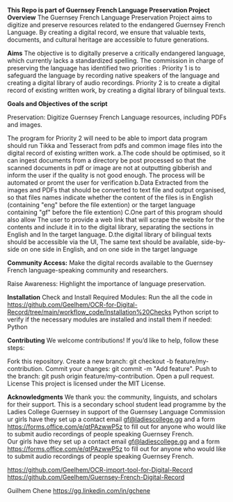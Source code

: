 **This Repo is part of Guernsey French Language Preservation Project**
**Overview**
The Guernsey French Language Preservation Project aims to digitize and preserve resources related to the endangered Guernsey French Language. By creating a digital record, we ensure that valuable texts, documents, and cultural heritage are accessible to future generations. 

**Aims**
The objective is to digitally preserve a critically endangered language, which currently lacks a standardized spelling.
The commission in charge of preserving the language has identified two priorities : 
Priority 1 is to safeguard the language by recording native speakers of the language and creating a digital library of audio recordings.
Priority 2 is to create a digital record of existing written work, by creating a digital library of bilingual texts.

**Goals and Objectives of the script**

Preservation: Digitize Guernsey French Language resources, including PDFs and images. 

The program for Priority 2 will need to be able to import data program should run Tikka and Tesseract from pdfs and common image files into the digital record of existing written work.
    a.The code should be optimised, so it can ingest documents from a directory be post processed so that the scanned documents in pdf or image are not at outputting gibberish and inform the user if the quality is not good enough. The process will be automated or promt the user for verification
    b.Data Extracted from the images and PDFs that should be converted to text file and output organised, so that files names indicate whether the content of the files is in English (containing "eng" before the file extention) or the target language containing "gf" before the file extention)
    C.One part of this program should also allow The user to provide a web link that will scrape the website for the contents and include it in to the digital library, separating the sections in English and In the target language.
    D.the digital library of bilingual texts should be accessible via the UI, The same text should be available, side-by-side on one side in English, and on one side in the target language

**Community Access:** Make the digital records available to the Guernsey French language-speaking community and researchers.

Raise Awareness: Highlight the importance of language preservation.

**Installation**
Check and Install Required Modules:
Run the all the code in https://github.com/Geelhem/OCR-for-Digital-Record/tree/main/workflow_code/Installation%20Checks
Python script to verify if the necessary modules are installed and install them if needed:
Python

**Contributing**
We welcome contributions! If you’d like to help, follow these steps:

Fork this repository.
Create a new branch: git checkout -b feature/my-contribution.
Commit your changes: git commit -m "Add feature".
Push to the branch: git push origin feature/my-contribution.
Open a pull request.
License
This project is licensed under the MIT License.

**Acknowledgments**
We thank you: the community, linguists, and scholars for their support. This is a secondary school student lead programme by the Ladies College Guernsey in support of the Guernsey Language Commission ur girls have they set up a contact email gf@ladiescollege.gg and a form https://forms.office.com/e/qtPAzwwP5z to fill out for  anyone who would like to submit audio recordings of people speaking Guernsey French.  
Our girls have they set up a contact email gf@ladiescollege.gg and a form https://forms.office.com/e/qtPAzwwP5z to fill out for  anyone who would like to submit audio recordings of people speaking Guernsey French.  

https://github.com/Geelhem/OCR-import-tool-for-Digital-Record 
https://github.com/Geelhem/Guernsey-French-Digital-Record

Guilhem Chene 
https://gg.linkedin.com/in/gchene 
